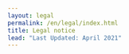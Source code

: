```yaml
---
layout: legal
permalink: /en/legal/index.html
title: Legal notice
lead: "Last Updated: April 2021"
---
```

